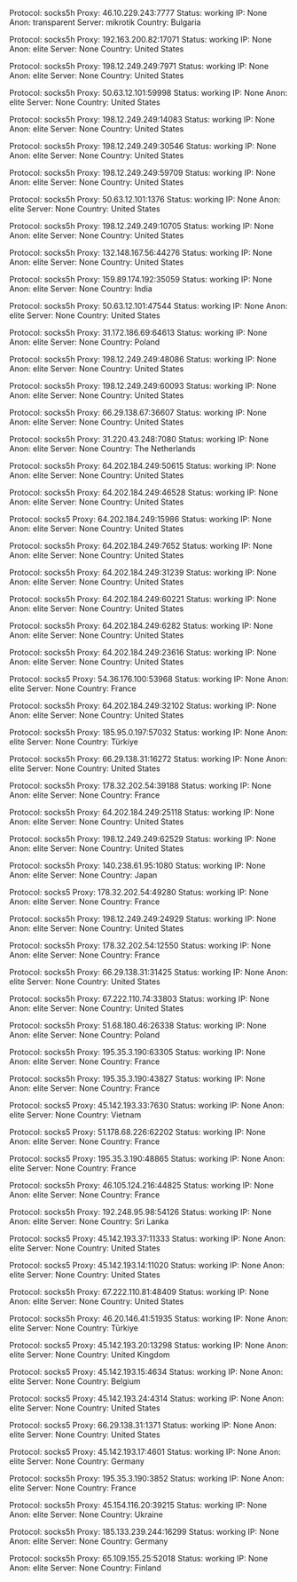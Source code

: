 Protocol: socks5h
Proxy: 46.10.229.243:7777
Status: working
IP: None
Anon: transparent
Server: mikrotik
Country: Bulgaria

Protocol: socks5h
Proxy: 192.163.200.82:17071
Status: working
IP: None
Anon: elite
Server: None
Country: United States

Protocol: socks5h
Proxy: 198.12.249.249:7971
Status: working
IP: None
Anon: elite
Server: None
Country: United States

Protocol: socks5h
Proxy: 50.63.12.101:59998
Status: working
IP: None
Anon: elite
Server: None
Country: United States

Protocol: socks5h
Proxy: 198.12.249.249:14083
Status: working
IP: None
Anon: elite
Server: None
Country: United States

Protocol: socks5h
Proxy: 198.12.249.249:30546
Status: working
IP: None
Anon: elite
Server: None
Country: United States

Protocol: socks5h
Proxy: 198.12.249.249:59709
Status: working
IP: None
Anon: elite
Server: None
Country: United States

Protocol: socks5h
Proxy: 50.63.12.101:1376
Status: working
IP: None
Anon: elite
Server: None
Country: United States

Protocol: socks5h
Proxy: 198.12.249.249:10705
Status: working
IP: None
Anon: elite
Server: None
Country: United States

Protocol: socks5h
Proxy: 132.148.167.56:44276
Status: working
IP: None
Anon: elite
Server: None
Country: United States

Protocol: socks5h
Proxy: 159.89.174.192:35059
Status: working
IP: None
Anon: elite
Server: None
Country: India

Protocol: socks5h
Proxy: 50.63.12.101:47544
Status: working
IP: None
Anon: elite
Server: None
Country: United States

Protocol: socks5h
Proxy: 31.172.186.69:64613
Status: working
IP: None
Anon: elite
Server: None
Country: Poland

Protocol: socks5h
Proxy: 198.12.249.249:48086
Status: working
IP: None
Anon: elite
Server: None
Country: United States

Protocol: socks5h
Proxy: 198.12.249.249:60093
Status: working
IP: None
Anon: elite
Server: None
Country: United States

Protocol: socks5h
Proxy: 66.29.138.67:36607
Status: working
IP: None
Anon: elite
Server: None
Country: United States

Protocol: socks5h
Proxy: 31.220.43.248:7080
Status: working
IP: None
Anon: elite
Server: None
Country: The Netherlands

Protocol: socks5h
Proxy: 64.202.184.249:50615
Status: working
IP: None
Anon: elite
Server: None
Country: United States

Protocol: socks5h
Proxy: 64.202.184.249:46528
Status: working
IP: None
Anon: elite
Server: None
Country: United States

Protocol: socks5
Proxy: 64.202.184.249:15986
Status: working
IP: None
Anon: elite
Server: None
Country: United States

Protocol: socks5h
Proxy: 64.202.184.249:7652
Status: working
IP: None
Anon: elite
Server: None
Country: United States

Protocol: socks5h
Proxy: 64.202.184.249:31239
Status: working
IP: None
Anon: elite
Server: None
Country: United States

Protocol: socks5h
Proxy: 64.202.184.249:60221
Status: working
IP: None
Anon: elite
Server: None
Country: United States

Protocol: socks5h
Proxy: 64.202.184.249:6282
Status: working
IP: None
Anon: elite
Server: None
Country: United States

Protocol: socks5h
Proxy: 64.202.184.249:23616
Status: working
IP: None
Anon: elite
Server: None
Country: United States

Protocol: socks5
Proxy: 54.36.176.100:53968
Status: working
IP: None
Anon: elite
Server: None
Country: France

Protocol: socks5h
Proxy: 64.202.184.249:32102
Status: working
IP: None
Anon: elite
Server: None
Country: United States

Protocol: socks5h
Proxy: 185.95.0.197:57032
Status: working
IP: None
Anon: elite
Server: None
Country: Türkiye

Protocol: socks5h
Proxy: 66.29.138.31:16272
Status: working
IP: None
Anon: elite
Server: None
Country: United States

Protocol: socks5h
Proxy: 178.32.202.54:39188
Status: working
IP: None
Anon: elite
Server: None
Country: France

Protocol: socks5h
Proxy: 64.202.184.249:25118
Status: working
IP: None
Anon: elite
Server: None
Country: United States

Protocol: socks5h
Proxy: 198.12.249.249:62529
Status: working
IP: None
Anon: elite
Server: None
Country: United States

Protocol: socks5h
Proxy: 140.238.61.95:1080
Status: working
IP: None
Anon: elite
Server: None
Country: Japan

Protocol: socks5
Proxy: 178.32.202.54:49280
Status: working
IP: None
Anon: elite
Server: None
Country: France

Protocol: socks5h
Proxy: 198.12.249.249:24929
Status: working
IP: None
Anon: elite
Server: None
Country: United States

Protocol: socks5h
Proxy: 178.32.202.54:12550
Status: working
IP: None
Anon: elite
Server: None
Country: France

Protocol: socks5h
Proxy: 66.29.138.31:31425
Status: working
IP: None
Anon: elite
Server: None
Country: United States

Protocol: socks5h
Proxy: 67.222.110.74:33803
Status: working
IP: None
Anon: elite
Server: None
Country: United States

Protocol: socks5h
Proxy: 51.68.180.46:26338
Status: working
IP: None
Anon: elite
Server: None
Country: Poland

Protocol: socks5h
Proxy: 195.35.3.190:63305
Status: working
IP: None
Anon: elite
Server: None
Country: France

Protocol: socks5h
Proxy: 195.35.3.190:43827
Status: working
IP: None
Anon: elite
Server: None
Country: France

Protocol: socks5
Proxy: 45.142.193.33:7630
Status: working
IP: None
Anon: elite
Server: None
Country: Vietnam

Protocol: socks5
Proxy: 51.178.68.226:62202
Status: working
IP: None
Anon: elite
Server: None
Country: France

Protocol: socks5
Proxy: 195.35.3.190:48865
Status: working
IP: None
Anon: elite
Server: None
Country: France

Protocol: socks5h
Proxy: 46.105.124.216:44825
Status: working
IP: None
Anon: elite
Server: None
Country: France

Protocol: socks5h
Proxy: 192.248.95.98:54126
Status: working
IP: None
Anon: elite
Server: None
Country: Sri Lanka

Protocol: socks5
Proxy: 45.142.193.37:11333
Status: working
IP: None
Anon: elite
Server: None
Country: United States

Protocol: socks5
Proxy: 45.142.193.14:11020
Status: working
IP: None
Anon: elite
Server: None
Country: United States

Protocol: socks5h
Proxy: 67.222.110.81:48409
Status: working
IP: None
Anon: elite
Server: None
Country: United States

Protocol: socks5h
Proxy: 46.20.146.41:51935
Status: working
IP: None
Anon: elite
Server: None
Country: Türkiye

Protocol: socks5
Proxy: 45.142.193.20:13298
Status: working
IP: None
Anon: elite
Server: None
Country: United Kingdom

Protocol: socks5
Proxy: 45.142.193.15:4634
Status: working
IP: None
Anon: elite
Server: None
Country: Belgium

Protocol: socks5
Proxy: 45.142.193.24:4314
Status: working
IP: None
Anon: elite
Server: None
Country: United States

Protocol: socks5
Proxy: 66.29.138.31:1371
Status: working
IP: None
Anon: elite
Server: None
Country: United States

Protocol: socks5
Proxy: 45.142.193.17:4601
Status: working
IP: None
Anon: elite
Server: None
Country: Germany

Protocol: socks5h
Proxy: 195.35.3.190:3852
Status: working
IP: None
Anon: elite
Server: None
Country: France

Protocol: socks5h
Proxy: 45.154.116.20:39215
Status: working
IP: None
Anon: elite
Server: None
Country: Ukraine

Protocol: socks5h
Proxy: 185.133.239.244:16299
Status: working
IP: None
Anon: elite
Server: None
Country: Germany

Protocol: socks5h
Proxy: 65.109.155.25:52018
Status: working
IP: None
Anon: elite
Server: None
Country: Finland

